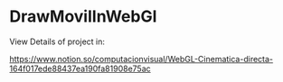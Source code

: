 # DrawMovilInWebGl
View Details of project in:

https://www.notion.so/computacionvisual/WebGL-Cinematica-directa-164f017ede88437ea190fa81908e75ac
